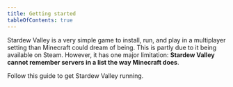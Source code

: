 ```yaml
---
title: Getting started
tableOfContents: true
---
```


Stardew Valley is a very simple game to install, run, and play in a multiplayer setting than Minecraft could dream of being. 
This is partly due to it being available on Steam. 
However, it has one major limitation: **Stardew Valley cannot remember servers in a list the way Minecraft does**. 

Follow this guide to get Stardew Valley running. 
